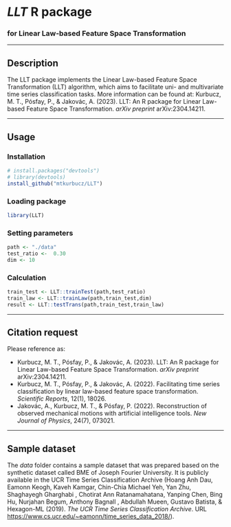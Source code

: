 # *LLT* R package
### for Linear Law-based Feature Space Transformation

<hr>

## Description
The LLT package implements the Linear Law-based Feature Space Transformation (LLT) algorithm, which aims to facilitate uni- and multivariate time series classification tasks. More information can be found at: Kurbucz, M. T., Pósfay, P., & Jakovác, A. (2023). LLT: An R package for Linear Law-based Feature Space Transformation. <i>arXiv preprint</i> arXiv:2304.14211.

<hr>

## Usage

### Installation
```R
# install.packages("devtools")
# library(devtools)
install_github("mtkurbucz/LLT")
```

### Loading package
```R
library(LLT)
```

### Setting parameters
```R
path <- "./data"
test_ratio <-  0.30
dim <- 10
```

### Calculation
```R
train_test <- LLT::trainTest(path,test_ratio)
train_law <- LLT::trainLaw(path,train_test,dim)
result <- LLT::testTrans(path,train_test,train_law)
```

<hr>

## Citation request

Please reference as:
<ul>
  <li>Kurbucz, M. T., Pósfay, P., & Jakovác, A. (2023). LLT: An R package for Linear Law-based Feature Space Transformation. <i>arXiv preprint</i> arXiv:2304.14211.
  <li>Kurbucz, M. T., Pósfay, P., & Jakovác, A. (2022). Facilitating time series classification by linear law-based feature space transformation. <i>Scientific Reports</i>, 12(1), 18026.</li>
  <li>Jakovác, A., Kurbucz, M. T., & Pósfay, P. (2022). Reconstruction of observed mechanical motions with artificial intelligence tools. <i>New Journal of Physics</i>, 24(7), 073021.</li>
</ul>

<hr>

## Sample dataset

The *data* folder contains a sample dataset that was prepared based on the synthetic dataset called BME of Joseph Fourier University. It is publicly available in the UCR Time Series Classification Archive (Hoang Anh Dau, Eamonn Keogh, Kaveh Kamgar, Chin-Chia Michael Yeh, Yan Zhu, Shaghayegh Gharghabi , Chotirat Ann Ratanamahatana, Yanping Chen, Bing Hu, Nurjahan Begum, Anthony Bagnall , Abdullah Mueen, Gustavo Batista, & Hexagon-ML (2019). *The UCR Time Series Classification Archive*. URL https://www.cs.ucr.edu/~eamonn/time_series_data_2018/).
